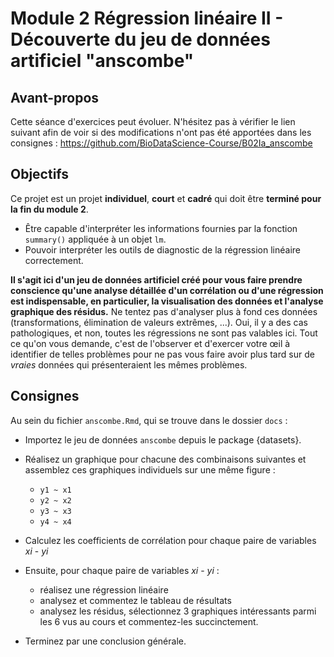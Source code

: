 # Module 2 Régression linéaire II - Découverte du jeu de données artificiel "anscombe"

## Avant-propos

Cette séance d'exercices peut évoluer. N'hésitez pas à vérifier le lien suivant afin de voir si des modifications n'ont pas été apportées dans les consignes : https://github.com/BioDataScience-Course/B02Ia_anscombe

## Objectifs

Ce projet est un projet **individuel**, **court** et **cadré** qui doit être **terminé pour la fin du module 2**. 

- Être capable d'interpréter les informations fournies par la fonction `summary()` appliquée à un objet `lm`.
- Pouvoir interpréter les outils de diagnostic de la régression linéaire correctement.

**Il s'agit ici d'un jeu de données artificiel créé pour vous faire prendre conscience qu'une analyse détaillée d'un corrélation ou d'une régression est indispensable, en particulier, la visualisation des données et l'analyse graphique des résidus.** Ne tentez pas d'analyser plus à fond ces données (transformations, élimination de valeurs extrêmes, ...). Oui, il y a des cas pathologiques, et non, toutes les régressions ne sont pas valables ici. Tout ce qu'on vous demande, c'est de l'observer et d'exercer votre œil à identifier de telles problèmes pour ne pas vous faire avoir plus tard sur de *vraies* données qui présenteraient les mêmes problèmes.

## Consignes 

Au sein du fichier `anscombe.Rmd`, qui se trouve dans le dossier `docs` : 

- Importez le jeu de données `anscombe` depuis le package {datasets}. 

- Réalisez un graphique pour chacune des combinaisons suivantes et assemblez ces graphiques individuels sur une même figure :
    + `y1 ~ x1`
    + `y2 ~ x2`
    + `y3 ~ x3`
    + `y4 ~ x4`

- Calculez les coefficients de corrélation pour chaque paire de variables *xi* - *yi*

- Ensuite, pour chaque paire de variables *xi* - *yi* :
    + réalisez une régression linéaire
    + analysez et commentez le tableau de résultats
    + analysez les résidus, sélectionnez 3 graphiques intéressants parmi les 6 vus au cours et commentez-les succinctement. 

- Terminez par une conclusion générale.
